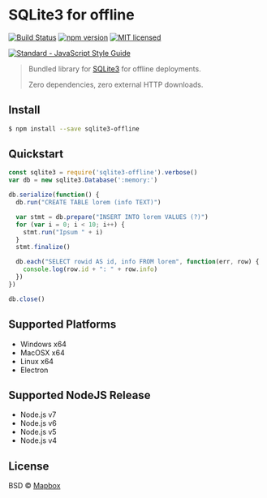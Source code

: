# SQLite3 for offline

[![Build Status](https://travis-ci.org/DenisCarriere/sqlite3-offline.svg?branch=master)](https://travis-ci.org/DenisCarriere/sqlite3-offline)
[![npm version](https://badge.fury.io/js/sqlite3-offline.svg)](https://badge.fury.io/js/sqlite3-offline)
[![MIT licensed](https://img.shields.io/badge/license-MIT-blue.svg)](https://raw.githubusercontent.com/DenisCarriere/sqlite3-offline/master/LICENSE)

<!-- Line Break -->
[![Standard - JavaScript Style Guide](https://cdn.rawgit.com/feross/standard/master/badge.svg)](https://github.com/feross/standard)

> Bundled library for [SQLite3](https://github.com/mapbox/node-sqlite3) for offline deployments.
>
> Zero dependencies, zero external HTTP downloads.

## Install

```bash
$ npm install --save sqlite3-offline
```

## Quickstart

```javascript
const sqlite3 = require('sqlite3-offline').verbose()
var db = new sqlite3.Database(':memory:')

db.serialize(function() {
  db.run("CREATE TABLE lorem (info TEXT)")

  var stmt = db.prepare("INSERT INTO lorem VALUES (?)")
  for (var i = 0; i < 10; i++) {
    stmt.run("Ipsum " + i)
  }
  stmt.finalize()

  db.each("SELECT rowid AS id, info FROM lorem", function(err, row) {
    console.log(row.id + ": " + row.info)
  })
})

db.close()
```

## Supported Platforms

- Windows x64
- MacOSX x64
- Linux x64
- Electron

## Supported NodeJS Release

- Node.js v7
- Node.js v6
- Node.js v5
- Node.js v4


## License

BSD © [Mapbox](https://github.com/mapbox/node-sqlite3)